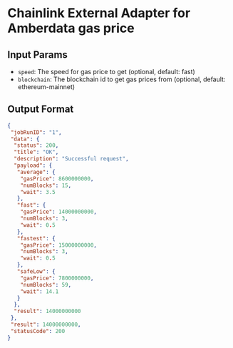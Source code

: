 # Chainlink External Adapter for Amberdata gas price

## Input Params

- `speed`: The speed for gas price to get (optional, default: fast)
- `blockchain`: The blockchain id to get gas prices from (optional, default: ethereum-mainnet)

## Output Format

```json
{
 "jobRunID": "1",
 "data": {
  "status": 200,
  "title": "OK",
  "description": "Successful request",
  "payload": {
   "average": {
    "gasPrice": 8600000000,
    "numBlocks": 15,
    "wait": 3.5
   },
   "fast": {
    "gasPrice": 14000000000,
    "numBlocks": 3,
    "wait": 0.5
   },
   "fastest": {
    "gasPrice": 15000000000,
    "numBlocks": 3,
    "wait": 0.5
   },
   "safeLow": {
    "gasPrice": 7800000000,
    "numBlocks": 59,
    "wait": 14.1
   }
  },
  "result": 14000000000
 },
 "result": 14000000000,
 "statusCode": 200
}
```
